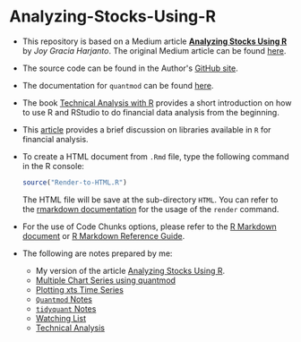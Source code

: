 # Analyzing-Stocks-Using-R

* This repository is based on a Medium article [**Analyzing Stocks Using R**](https://nbviewer.org/github/stevenkhwun/Analyzing-Stocks-Using-R/blob/main/Analyzing-Stocks-Using-R_Harjanto.pdf) by _Joy Gracia Harjanto_. The original Medium article can be found [here](https://towardsdatascience.com/analyzing-stocks-using-r-550be7f5f20d).

* The source code can be found in the Author's [GitHub site](https://github.com/joyharjanto/mcmc-stock).

* The documentation for `quantmod` can be found [here](https://cran.r-project.org/web/packages/quantmod/quantmod.pdf).

* The book [Technical Analysis with R](https://bookdown.org/kochiuyu/technical-analysis-with-r-second-edition2/) provides a short introduction on how to use R and RStudio to do financial data analysis from the beginning.

* This [article](https://medium.com/@darkthanos009/mastering-financial-analysis-in-r-the-top-libraries-for-data-analysis-and-investment-strategies-4ee7d5ed8c36) provides a brief discussion on libraries available in `R` for financial analysis.


* To create a HTML document from `.Rmd` file, type the following command in the R console:
  ```R
  source("Render-to-HTML.R")
  ```
  The HTML file will be save at the sub-directory `HTML`.
  You can refer to the [rmarkdown documentation](https://pkgs.rstudio.com/rmarkdown/reference/render.html) for the usage of the `render` command.
  
* For the use of Code Chunks options, please refer to the [R Markdown document](https://rmarkdown.rstudio.com/lesson-3.html) or [R Markdown Reference Guide](https://nbviewer.org/github/stevenkhwun/Analyzing-Stocks-Using-R/blob/main/Reference-materials/rmarkdown-reference.pdf).

* The following are notes prepared by me:
  * My version of the article [Analyzing Stocks Using R](https://nbviewer.org/github/stevenkhwun/Analyzing-Stocks-Using-R/blob/main/HTML/Analyzing-Stocks-Using-R.html).
  * [Multiple Chart Series using quantmod](https://nbviewer.org/github/stevenkhwun/Analyzing-Stocks-Using-R/blob/main/HTML/Multiple_Chart_Series.html)
  * [Plotting xts Time Series](https://nbviewer.org/github/stevenkhwun/Analyzing-Stocks-Using-R/blob/main/HTML/Plotting-xts-Time-Series.html)
  * [`Quantmod` Notes](https://nbviewer.org/github/stevenkhwun/Analyzing-Stocks-Using-R/blob/main/HTML/quantmod_Notes.html)
  * [`tidyquant` Notes](https://nbviewer.org/github/stevenkhwun/Analyzing-Stocks-Using-R/blob/main/HTML/tidyquant_Notes.html)
  * [Watching List](https://nbviewer.org/github/stevenkhwun/Analyzing-Stocks-Using-R/blob/main/HTML/Watching-List.html)
  * [Technical Analysis](https://nbviewer.org/github/stevenkhwun/Analyzing-Stocks-Using-R/blob/main/HTML/Technical.html)